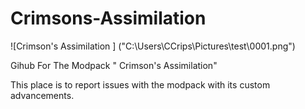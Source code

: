 # Crimsons-Assimilation

![Crimson's Assimilation ]
("C:\Users\CCrips\Pictures\test\0001.png")

Gihub For The Modpack " Crimson's Assimilation"

This place is to report issues with the modpack with its custom advancements.
